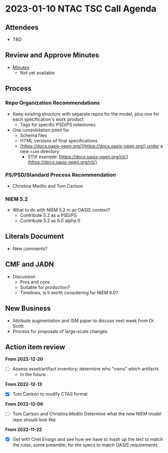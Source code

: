 # 2023-01-10 NTAC TSC Call Agenda

## Attendees

- TBD

## Review and Approve Minutes

- [Minutes](https://github.com/niemopen/ntac-admin/blob/main/meetings/2022-01-03-minutes.md)
	- Not yet available

## Process

### Repo Organization Recommendations

- Keep existing structure with separate repos for the model, plus one for each specification's work product
	- Tags for specific PSD/PS milestones
- One consolidation point for
	- Schema files
	- HTML versions of final specifications
	- [https://docs.oasis-open.org/](https://docs.oasis-open.org/) under a new `niem` directory
		- STIX example: [https://docs.oasis-open.org/cti/](https://docs.oasis-open.org/cti/)

### PS/PSD/Standard Process Recommendation

- Christina Medlin and  Tom Carlson

### NIEM 5.2

- What to do with NIEM 5.2 in an OASIS context?
	- Contribute 5.2 as a PSD/PS
	- Contribute 5.2 as 6.0 alpha 0

## Literals Document

- New comments?

## CMF and JADN

- Discussion
	- Pros and cons
	- Suitable for production?
	- Timelines, is it worth considering for NIEM 6.0?

## New Business

- Attribute augmentation and ISM paper to discuss next week from Dr. Scott
- Process for proposals of large-scale changes

## Action item review

**From 2022-12-20**

- [ ] Assess asset/artifact inventory; determine who "owns" which artifacts
	- In the future

**From 2022-12-13**

- [x] Tom Carlson to modify CTAS format

**From 2022-12-06**

- [ ] Tom Carlson and Christina Medlin Determine what the new NIEM model repo should look like

**From 2022-11-22**

- [x] Get with Chet Ensign and see how we have to mash up the text to match the rules, some preamble, for the specs to match OASIS requirements
